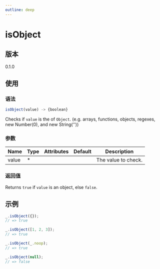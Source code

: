 ```yaml
---
outline: deep
---
```


# isObject

## 版本

0.1.0

## 使用

### 语法

```js
isObject(value) -> {boolean}
```

Checks if `value` is the of `Object`. (e.g. arrays, functions, objects, regexes, new Number(0), and new String(''))

### 参数

| Name     | Type         | Attributes    | Default | Description             |
|----------|--------------|---------------|---------|-------------------------|
| value    | *            |               |         | The value to check.     |


### 返回值

Returns `true` if `value` is an object, else `false`.

## 示例

```js
_.isObject({});
// => true

_.isObject([1, 2, 3]);
// => true

_.isObject(_.noop);
// => true

_.isObject(null);
// => false
```
